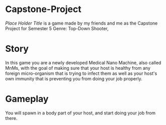 # Capstone-Project
*Place Holder Title* is a game made by my friends and me as the Capstone Project for Semester 5
Genre: Top-Down Shooter,

# Story
In this game you are a newly developed Medical Nano Machine, also called MnMs, with the goal of making sure that your host is healthy from any foreign micro-organism that is trying to infect them as well as your host's own immunity that is preventing you from doing your job properly.

# Gameplay
You will spawn in a body part of your host, and start doing your job from there.
